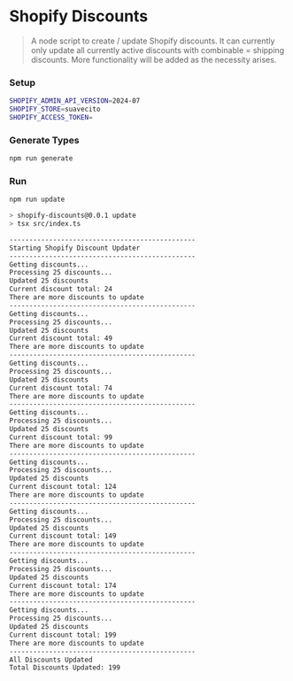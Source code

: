 # Shopify Discounts

> A node script to create / update Shopify discounts. It can currently only update all currently active discounts with combinable = shipping discounts. More functionality will be added as the necessity arises.

### Setup

```bash
SHOPIFY_ADMIN_API_VERSION=2024-07
SHOPIFY_STORE=suavecito
SHOPIFY_ACCESS_TOKEN=
```

### Generate Types

```bash
npm run generate
```

### Run

```bash
npm run update
```

```bash
> shopify-discounts@0.0.1 update
> tsx src/index.ts

-----------------------------------------------
Starting Shopify Discount Updater
-----------------------------------------------
Getting discounts...
Processing 25 discounts...
Updated 25 discounts
Current discount total: 24
There are more discounts to update
-----------------------------------------------
Getting discounts...
Processing 25 discounts...
Updated 25 discounts
Current discount total: 49
There are more discounts to update
-----------------------------------------------
Getting discounts...
Processing 25 discounts...
Updated 25 discounts
Current discount total: 74
There are more discounts to update
-----------------------------------------------
Getting discounts...
Processing 25 discounts...
Updated 25 discounts
Current discount total: 99
There are more discounts to update
-----------------------------------------------
Getting discounts...
Processing 25 discounts...
Updated 25 discounts
Current discount total: 124
There are more discounts to update
-----------------------------------------------
Getting discounts...
Processing 25 discounts...
Updated 25 discounts
Current discount total: 149
There are more discounts to update
-----------------------------------------------
Getting discounts...
Processing 25 discounts...
Updated 25 discounts
Current discount total: 174
There are more discounts to update
-----------------------------------------------
Getting discounts...
Processing 25 discounts...
Updated 25 discounts
Current discount total: 199
There are more discounts to update
-----------------------------------------------
All Discounts Updated
Total Discounts Updated: 199
```
